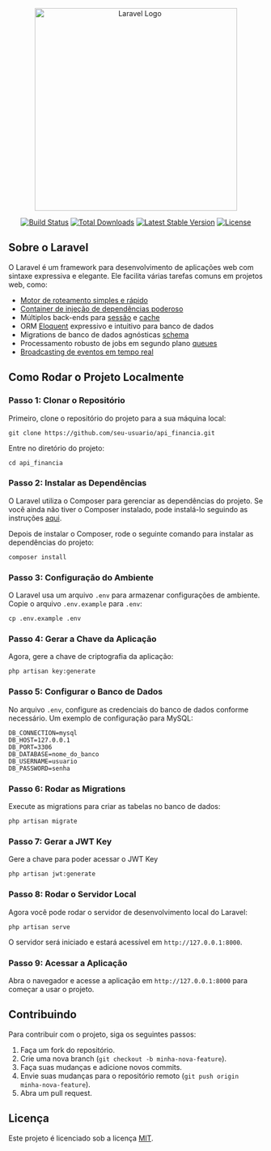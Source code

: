 <p align="center"><a href="https://laravel.com" target="_blank"><img src="https://raw.githubusercontent.com/laravel/art/master/logo-lockup/5%20SVG/2%20CMYK/1%20Full%20Color/laravel-logolockup-cmyk-red.svg" width="400" alt="Laravel Logo"></a></p>

<p align="center">
<a href="https://github.com/laravel/framework/actions"><img src="https://github.com/laravel/framework/workflows/tests/badge.svg" alt="Build Status"></a>
<a href="https://packagist.org/packages/laravel/framework"><img src="https://img.shields.io/packagist/dt/laravel/framework" alt="Total Downloads"></a>
<a href="https://packagist.org/packages/laravel/framework"><img src="https://img.shields.io/packagist/v/laravel/framework" alt="Latest Stable Version"></a>
<a href="https://packagist.org/packages/laravel/framework"><img src="https://img.shields.io/packagist/l/laravel/framework" alt="License"></a>
</p>

<h2>Sobre o Laravel</h2>

<p>O Laravel é um framework para desenvolvimento de aplicações web com sintaxe expressiva e elegante. Ele facilita várias tarefas comuns em projetos web, como:</p>

<ul>
  <li><a href="https://laravel.com/docs/routing">Motor de roteamento simples e rápido</a></li>
  <li><a href="https://laravel.com/docs/container">Container de injeção de dependências poderoso</a></li>
  <li>Múltiplos back-ends para <a href="https://laravel.com/docs/session">sessão</a> e <a href="https://laravel.com/docs/cache">cache</a></li>
  <li>ORM <a href="https://laravel.com/docs/eloquent">Eloquent</a> expressivo e intuitivo para banco de dados</li>
  <li>Migrations de banco de dados agnósticas <a href="https://laravel.com/docs/migrations">schema</a></li>
  <li>Processamento robusto de jobs em segundo plano <a href="https://laravel.com/docs/queues">queues</a></li>
  <li><a href="https://laravel.com/docs/broadcasting">Broadcasting de eventos em tempo real</a></li>
</ul>

<h2>Como Rodar o Projeto Localmente</h2>

<h3>Passo 1: Clonar o Repositório</h3>
<p>Primeiro, clone o repositório do projeto para a sua máquina local:</p>
<pre><code>git clone https://github.com/seu-usuario/api_financia.git</code></pre>
<p>Entre no diretório do projeto:</p>
<pre><code>cd api_financia</code></pre>

<h3>Passo 2: Instalar as Dependências</h3>
<p>O Laravel utiliza o Composer para gerenciar as dependências do projeto. Se você ainda não tiver o Composer instalado, pode instalá-lo seguindo as instruções <a href="https://getcomposer.org/download/">aqui</a>.</p>
<p>Depois de instalar o Composer, rode o seguinte comando para instalar as dependências do projeto:</p>
<pre><code>composer install</code></pre>

<h3>Passo 3: Configuração do Ambiente</h3>
<p>O Laravel usa um arquivo <code>.env</code> para armazenar configurações de ambiente. Copie o arquivo <code>.env.example</code> para <code>.env</code>:</p>
<pre><code>cp .env.example .env</code></pre>

<h3>Passo 4: Gerar a Chave da Aplicação</h3>
<p>Agora, gere a chave de criptografia da aplicação:</p>
<pre><code>php artisan key:generate</code></pre>

<h3>Passo 5: Configurar o Banco de Dados</h3>
<p>No arquivo <code>.env</code>, configure as credenciais do banco de dados conforme necessário. Um exemplo de configuração para MySQL:</p>
<pre><code>DB_CONNECTION=mysql
DB_HOST=127.0.0.1
DB_PORT=3306
DB_DATABASE=nome_do_banco
DB_USERNAME=usuario
DB_PASSWORD=senha</code></pre>

<h3>Passo 6: Rodar as Migrations</h3>
<p>Execute as migrations para criar as tabelas no banco de dados:</p>
<pre><code>php artisan migrate</code></pre>

<h3>Passo 7: Gerar a JWT Key</h3>
<p>Gere a chave para poder acessar o JWT Key</p>
<pre><code>php artisan jwt:generate</code></pre>

<h3>Passo 8: Rodar o Servidor Local</h3>
<p>Agora você pode rodar o servidor de desenvolvimento local do Laravel:</p>
<pre><code>php artisan serve</code></pre>
<p>O servidor será iniciado e estará acessível em <code>http://127.0.0.1:8000</code>.</p>

<h3>Passo 9: Acessar a Aplicação</h3>
<p>Abra o navegador e acesse a aplicação em <code>http://127.0.0.1:8000</code> para começar a usar o projeto.</p>

<h2>Contribuindo</h2>
<p>Para contribuir com o projeto, siga os seguintes passos:</p>
<ol>
  <li>Faça um fork do repositório.</li>
  <li>Crie uma nova branch (<code>git checkout -b minha-nova-feature</code>).</li>
  <li>Faça suas mudanças e adicione novos commits.</li>
  <li>Envie suas mudanças para o repositório remoto (<code>git push origin minha-nova-feature</code>).</li>
  <li>Abra um pull request.</li>
</ol>

<h2>Licença</h2>
<p>Este projeto é licenciado sob a licença <a href="https://opensource.org/licenses/MIT">MIT</a>.</p>
